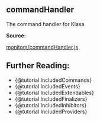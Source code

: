 ## commandHandler

The command handler for Klasa.

**Source:**

[monitors/commandHandler.js](https://github.com/dirigeants/klasa/blob/master/src/monitors/commandHandler.js)

## Further Reading:
- {@tutorial IncludedCommands}
- {@tutorial IncludedEvents}
- {@tutorial IncludedExtendables}
- {@tutorial IncludedFinalizers}
- {@tutorial IncludedInhibitors}
- {@tutorial IncludedProviders}